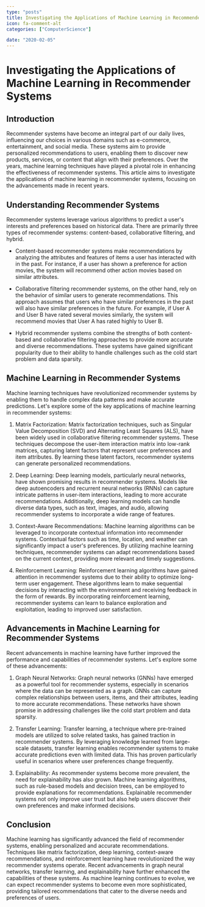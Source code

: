 ```yaml
---
type: "posts"
title: Investigating the Applications of Machine Learning in Recommender Systems
icon: fa-comment-alt
categories: ["ComputerScience"]

date: "2020-02-05"
---
```




# Investigating the Applications of Machine Learning in Recommender Systems

## Introduction

Recommender systems have become an integral part of our daily lives, influencing our choices in various domains such as e-commerce, entertainment, and social media. These systems aim to provide personalized recommendations to users, enabling them to discover new products, services, or content that align with their preferences. Over the years, machine learning techniques have played a pivotal role in enhancing the effectiveness of recommender systems. This article aims to investigate the applications of machine learning in recommender systems, focusing on the advancements made in recent years.

## Understanding Recommender Systems

Recommender systems leverage various algorithms to predict a user's interests and preferences based on historical data. There are primarily three types of recommender systems: content-based, collaborative filtering, and hybrid.

- Content-based recommender systems make recommendations by analyzing the attributes and features of items a user has interacted with in the past. For instance, if a user has shown a preference for action movies, the system will recommend other action movies based on similar attributes.

- Collaborative filtering recommender systems, on the other hand, rely on the behavior of similar users to generate recommendations. This approach assumes that users who have similar preferences in the past will also have similar preferences in the future. For example, if User A and User B have rated several movies similarly, the system will recommend movies that User A has rated highly to User B.

- Hybrid recommender systems combine the strengths of both content-based and collaborative filtering approaches to provide more accurate and diverse recommendations. These systems have gained significant popularity due to their ability to handle challenges such as the cold start problem and data sparsity.

## Machine Learning in Recommender Systems

Machine learning techniques have revolutionized recommender systems by enabling them to handle complex data patterns and make accurate predictions. Let's explore some of the key applications of machine learning in recommender systems:

1. Matrix Factorization: Matrix factorization techniques, such as Singular Value Decomposition (SVD) and Alternating Least Squares (ALS), have been widely used in collaborative filtering recommender systems. These techniques decompose the user-item interaction matrix into low-rank matrices, capturing latent factors that represent user preferences and item attributes. By learning these latent factors, recommender systems can generate personalized recommendations.

2. Deep Learning: Deep learning models, particularly neural networks, have shown promising results in recommender systems. Models like deep autoencoders and recurrent neural networks (RNNs) can capture intricate patterns in user-item interactions, leading to more accurate recommendations. Additionally, deep learning models can handle diverse data types, such as text, images, and audio, allowing recommender systems to incorporate a wide range of features.

3. Context-Aware Recommendations: Machine learning algorithms can be leveraged to incorporate contextual information into recommender systems. Contextual factors such as time, location, and weather can significantly impact a user's preferences. By utilizing machine learning techniques, recommender systems can adapt recommendations based on the current context, providing more relevant and timely suggestions.

4. Reinforcement Learning: Reinforcement learning algorithms have gained attention in recommender systems due to their ability to optimize long-term user engagement. These algorithms learn to make sequential decisions by interacting with the environment and receiving feedback in the form of rewards. By incorporating reinforcement learning, recommender systems can learn to balance exploration and exploitation, leading to improved user satisfaction.

## Advancements in Machine Learning for Recommender Systems

Recent advancements in machine learning have further improved the performance and capabilities of recommender systems. Let's explore some of these advancements:

1. Graph Neural Networks: Graph neural networks (GNNs) have emerged as a powerful tool for recommender systems, especially in scenarios where the data can be represented as a graph. GNNs can capture complex relationships between users, items, and their attributes, leading to more accurate recommendations. These networks have shown promise in addressing challenges like the cold start problem and data sparsity.

2. Transfer Learning: Transfer learning, a technique where pre-trained models are utilized to solve related tasks, has gained traction in recommender systems. By leveraging knowledge learned from large-scale datasets, transfer learning enables recommender systems to make accurate predictions even with limited data. This has proven particularly useful in scenarios where user preferences change frequently.

3. Explainability: As recommender systems become more prevalent, the need for explainability has also grown. Machine learning algorithms, such as rule-based models and decision trees, can be employed to provide explanations for recommendations. Explainable recommender systems not only improve user trust but also help users discover their own preferences and make informed decisions.

## Conclusion

Machine learning has significantly advanced the field of recommender systems, enabling personalized and accurate recommendations. Techniques like matrix factorization, deep learning, context-aware recommendations, and reinforcement learning have revolutionized the way recommender systems operate. Recent advancements in graph neural networks, transfer learning, and explainability have further enhanced the capabilities of these systems. As machine learning continues to evolve, we can expect recommender systems to become even more sophisticated, providing tailored recommendations that cater to the diverse needs and preferences of users.